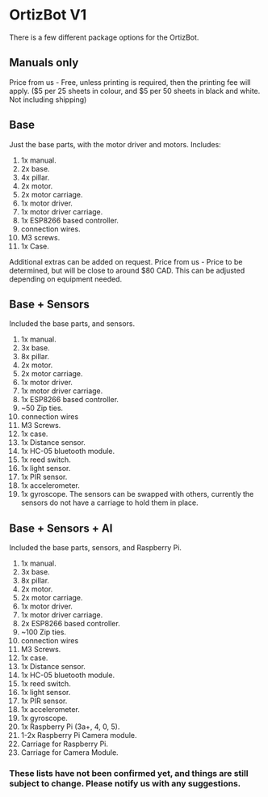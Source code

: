 # OrtizBot V1
There is a few different package options for the OrtizBot.

## Manuals only
Price from us - Free, unless printing is required, then the printing fee will apply. ($5 per 25 sheets in colour, and $5 per 50 sheets in black and white. Not including shipping)

## Base
Just the base parts, with the motor driver and motors.
Includes:
1. 1x manual.
2. 2x base.
3. 4x pillar.
4. 2x motor.
5. 2x motor carriage.
6. 1x motor driver.
7. 1x motor driver carriage.
8. 1x ESP8266 based controller.
9. connection wires.
10. M3 screws.
11. 1x Case.

Additional extras can be added on request.
Price from us - Price to be determined, but will be close to around $80 CAD. This can be adjusted depending on equipment needed.

## Base + Sensors
Included the base parts, and sensors.
1. 1x manual.
2. 3x base.
3. 8x pillar.
4. 2x motor.
5. 2x motor carriage.
6. 1x motor driver.
7. 1x motor driver carriage.
8. 1x ESP8266 based controller.
9. ~50 Zip ties.
10. connection wires
11. M3 Screws.
12. 1x case.
13. 1x Distance sensor.
14. 1x HC-05 bluetooth module.
15. 1x reed switch.
16. 1x light sensor.
17. 1x PIR sensor.
18. 1x accelerometer.
19. 1x gyroscope.
The sensors can be swapped with others, currently the sensors do not have a carriage to hold them in place.

## Base + Sensors + AI
Included the base parts, sensors, and Raspberry Pi.
1. 1x manual.
2. 3x base.
3. 8x pillar.
4. 2x motor.
5. 2x motor carriage.
6. 1x motor driver.
7. 1x motor driver carriage.
8. 2x ESP8266 based controller.
9. ~100 Zip ties.
10. connection wires
11. M3 Screws.
12. 1x case.
13. 1x Distance sensor.
14. 1x HC-05 bluetooth module.
15. 1x reed switch.
16. 1x light sensor.
17. 1x PIR sensor.
18. 1x accelerometer.
19. 1x gyroscope.
20. 1x Raspberry Pi (3a+, 4, 0, 5).
21. 1-2x Raspberry Pi Camera module.
22. Carriage for Raspberry Pi.
23. Carriage for Camera Module.



### These lists have not been confirmed yet, and things are still subject to change. Please notify us with any  suggestions.
